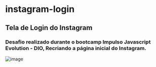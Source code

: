 # instagram-login

## Tela de Login do Instagram


### Desafio realizado durante o __bootcamp Impulso Javascript Evolution - DIO__, Recriando a página inicial do Instagram.

![image](https://user-images.githubusercontent.com/89108623/174845206-db5ad670-94e4-402e-9468-de3d2c5901e0.png)
